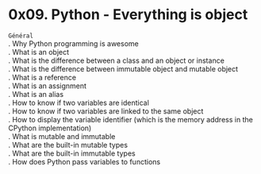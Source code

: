 # 0x09. Python - Everything is object  
`Général`  
. Why Python programming is awesome  
. What is an object  
. What is the difference between a class and an object or instance  
. What is the difference between immutable object and mutable object  
. What is a reference  
. What is an assignment  
. What is an alias  
. How to know if two variables are identical  
. How to know if two variables are linked to the same object  
. How to display the variable identifier (which is the memory address in the CPython implementation)  
. What is mutable and immutable  
. What are the built-in mutable types  
. What are the built-in immutable types  
. How does Python pass variables to functions  
